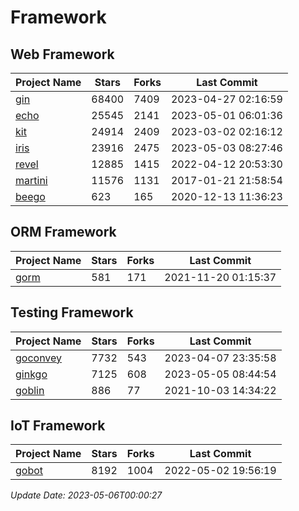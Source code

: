 # Framework

## Web Framework
| Project Name | Stars | Forks | Last Commit |
| ------------ | ----- | ----- | ----------- |
| [gin](https://github.com/gin-gonic/gin) | 68400 | 7409 | 2023-04-27 02:16:59 |
| [echo](https://github.com/labstack/echo) | 25545 | 2141 | 2023-05-01 06:01:36 |
| [kit](https://github.com/go-kit/kit) | 24914 | 2409 | 2023-03-02 02:16:12 |
| [iris](https://github.com/kataras/iris) | 23916 | 2475 | 2023-05-03 08:27:46 |
| [revel](https://github.com/revel/revel) | 12885 | 1415 | 2022-04-12 20:53:30 |
| [martini](https://github.com/go-martini/martini) | 11576 | 1131 | 2017-01-21 21:58:54 |
| [beego](https://github.com/astaxie/beego) | 623 | 165 | 2020-12-13 11:36:23 |

## ORM Framework
| Project Name | Stars | Forks | Last Commit |
| ------------ | ----- | ----- | ----------- |
| [gorm](https://github.com/jinzhu/gorm) | 581 | 171 | 2021-11-20 01:15:37 |

## Testing Framework
| Project Name | Stars | Forks | Last Commit |
| ------------ | ----- | ----- | ----------- |
| [goconvey](https://github.com/smartystreets/goconvey) | 7732 | 543 | 2023-04-07 23:35:58 |
| [ginkgo](https://github.com/onsi/ginkgo) | 7125 | 608 | 2023-05-05 08:44:54 |
| [goblin](https://github.com/franela/goblin) | 886 | 77 | 2021-10-03 14:34:22 |

## IoT Framework
| Project Name | Stars | Forks | Last Commit |
| ------------ | ----- | ----- | ----------- |
| [gobot](https://github.com/hybridgroup/gobot) | 8192 | 1004 | 2022-05-02 19:56:19 |

*Update Date: 2023-05-06T00:00:27*
